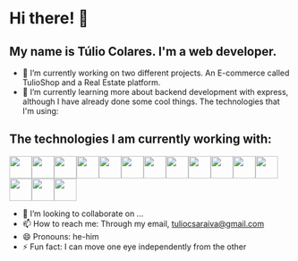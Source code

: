 # Hi there!  👋
## My name is Túlio Colares. I'm a web developer.

- 🔭 I’m currently working on two different projects. An E-commerce called TulioShop and a Real Estate platform.
- 🌱 I’m currently learning more about backend development with express, although I have already done some cool things. The technologies that I'm using:

## The technologies I am currently working with:
<img src="https://cdn.jsdelivr.net/gh/devicons/devicon@latest/icons/html5/html5-original-wordmark.svg" width="40" height="40"/><img src="https://cdn.jsdelivr.net/gh/devicons/devicon@latest/icons/css3/css3-original-wordmark.svg" width="40" height="40"/><img src="https://cdn.jsdelivr.net/gh/devicons/devicon@latest/icons/bootstrap/bootstrap-original-wordmark.svg" width="40" height="40" /><img src="https://cdn.jsdelivr.net/gh/devicons/devicon@latest/icons/javascript/javascript-original.svg" width="40" height="40" /><img src="https://cdn.jsdelivr.net/gh/devicons/devicon@latest/icons/react/react-original-wordmark.svg" width="40" height="40" /><img src="https://cdn.jsdelivr.net/gh/devicons/devicon@latest/icons/reactbootstrap/reactbootstrap-original.svg" width="40" height="40" /><img src="https://cdn.jsdelivr.net/gh/devicons/devicon@latest/icons/reactrouter/reactrouter-original-wordmark.svg" width="40" height="40" /><img src="https://cdn.jsdelivr.net/gh/devicons/devicon@latest/icons/nodejs/nodejs-original-wordmark.svg" width="40" height="40" /><img src="https://cdn.jsdelivr.net/gh/devicons/devicon@latest/icons/npm/npm-original-wordmark.svg" width="40" height="40" /><img src="https://cdn.jsdelivr.net/gh/devicons/devicon@latest/icons/mysql/mysql-original-wordmark.svg" width="40" height="40" /><img src="https://cdn.jsdelivr.net/gh/devicons/devicon@latest/icons/sequelize/sequelize-original-wordmark.svg" width="40" height="40" /><img src="https://cdn.jsdelivr.net/gh/devicons/devicon@latest/icons/mongodb/mongodb-original-wordmark.svg" width="40" height="40" /><img src="https://cdn.jsdelivr.net/gh/devicons/devicon@latest/icons/mongoose/mongoose-original-wordmark.svg" width="40" height="40" /><img src="https://cdn.jsdelivr.net/gh/devicons/devicon@latest/icons/git/git-original-wordmark.svg" width="40" height="40" /><img src="https://cdn.jsdelivr.net/gh/devicons/devicon@latest/icons/github/github-original-wordmark.svg" width="40" height="40" />
          

- 👯 I’m looking to collaborate on ...
- 📫 How to reach me: Through my email, tuliocsaraiva@gmail.com
- 😄 Pronouns: he-him
- ⚡ Fun fact: I can move one eye independently from the other


